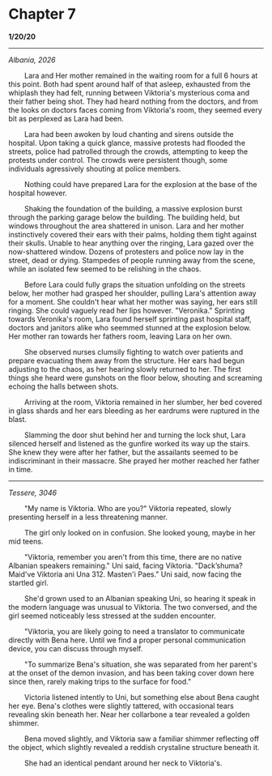 

# Chapter 7

**1/20/20**

---
*Albania, 2026*

&nbsp;&nbsp;&nbsp;&nbsp;&nbsp;&nbsp;&nbsp;&nbsp;Lara and Her mother remained in the waiting room for a full 6 hours at this point. Both had spent around half of that asleep, exhausted from the whiplash they had felt, running between Viktoria's mysterious coma and their father being shot. They had heard nothing from the doctors, and from the looks on doctors faces coming from Viktoria's room, they seemed every bit as perplexed as Lara had been. 

&nbsp;&nbsp;&nbsp;&nbsp;&nbsp;&nbsp;&nbsp;&nbsp;Lara had been awoken by loud chanting and sirens outside the hospital. Upon taking a quick glance, massive protests had flooded the streets, police had patrolled through the crowds, attempting to keep the protests under control. The crowds were persistent though, some individuals agressively shouting at police members.

&nbsp;&nbsp;&nbsp;&nbsp;&nbsp;&nbsp;&nbsp;&nbsp;Nothing could have prepared Lara for the explosion at the base of the hospital however.

&nbsp;&nbsp;&nbsp;&nbsp;&nbsp;&nbsp;&nbsp;&nbsp;Shaking the foundation of the building, a massive explosion burst through the parking garage below the building. The building held, but windows throughout the area shattered in unison. Lara and her mother instinctively covered their ears with their palms, holding them tight against their skulls. Unable to hear anything over the ringing, Lara gazed over the now-shattered window. Dozens of protesters and police now lay in the street, dead or dying. Stampedes of people running away from the scene, while an isolated few seemed to be relishing in the chaos.

&nbsp;&nbsp;&nbsp;&nbsp;&nbsp;&nbsp;&nbsp;&nbsp;Before Lara could fully graps the situation unfolding on the streets below, her mother had grasped her shoulder, pulling Lara's attention away for a moment. She couldn't hear what her mother was saying, her ears still ringing. She could vaguely read her lips however. "Veronika." Sprinting towards Veronika's room, Lara found herself sprinting past hospital staff, doctors and janitors alike who seemmed stunned at the explosion below. Her mother ran towards her fathers room, leaving Lara on her own.

&nbsp;&nbsp;&nbsp;&nbsp;&nbsp;&nbsp;&nbsp;&nbsp;She observed nurses clumsily fighting to watch over patients and prepare evacuating them away from the structure. Her ears had begun adjusting to the chaos, as her hearing slowly returned to her. The first things she heard were gunshots on the floor below, shouting and screaming echoing the halls between shots.

&nbsp;&nbsp;&nbsp;&nbsp;&nbsp;&nbsp;&nbsp;&nbsp;Arriving at the room, Viktoria remained in her slumber, her bed covered in glass shards and her ears bleeding as her eardrums were ruptured in the blast. 

&nbsp;&nbsp;&nbsp;&nbsp;&nbsp;&nbsp;&nbsp;&nbsp;Slamming the door shut behind her and turning the lock shut, Lara silenced herself and listened as the gunfire worked its way up the stairs. She knew they were after her father, but the assailants seemed to be indiscriminant in their massacre. She prayed her mother reached her father in time. 

---
*Tessere, 3046*

&nbsp;&nbsp;&nbsp;&nbsp;&nbsp;&nbsp;&nbsp;&nbsp;"My name is Viktoria. Who are you?" Viktoria repeated, slowly presenting herself in a less threatening manner.

&nbsp;&nbsp;&nbsp;&nbsp;&nbsp;&nbsp;&nbsp;&nbsp;The girl only looked on in confusion. She looked young, maybe in her mid teens.

&nbsp;&nbsp;&nbsp;&nbsp;&nbsp;&nbsp;&nbsp;&nbsp;"Viktoria, remember you aren't from this time, there are no native Albanian speakers remaining." Uni said, facing Viktoria. "Dack’shuma? Maid've Viktoria ani Una 312. Masten'i Paes." Uni said, now facing the startled girl.

&nbsp;&nbsp;&nbsp;&nbsp;&nbsp;&nbsp;&nbsp;&nbsp;She'd grown used to an Albanian speaking Uni, so hearing it speak in the modern language was unusual to Viktoria. The two conversed, and the girl seemed noticeably less stressed at the sudden encounter.

&nbsp;&nbsp;&nbsp;&nbsp;&nbsp;&nbsp;&nbsp;&nbsp;"Viktoria, you are likely going to need a translator to communicate directly with Bena here. Until we find a proper personal communication device, you can discuss through myself. 

&nbsp;&nbsp;&nbsp;&nbsp;&nbsp;&nbsp;&nbsp;&nbsp;"To summarize Bena's situation, she was separated from her parent's at the onset of the demon invasion, and has been taking cover down here since then, rarely making trips to the surface for food."

&nbsp;&nbsp;&nbsp;&nbsp;&nbsp;&nbsp;&nbsp;&nbsp;Victoria listened intently to Uni, but something else about Bena caught her eye. Bena's clothes were slightly tattered, with occasional tears revealing skin beneath her. Near her collarbone a tear revealed a golden shimmer.

&nbsp;&nbsp;&nbsp;&nbsp;&nbsp;&nbsp;&nbsp;&nbsp;Bena moved slightly, and Viktoria saw a familiar shimmer reflecting off the object, which slightly revealed a reddish crystaline structure beneath it.

&nbsp;&nbsp;&nbsp;&nbsp;&nbsp;&nbsp;&nbsp;&nbsp;She had an identical pendant around her neck to Viktoria's.